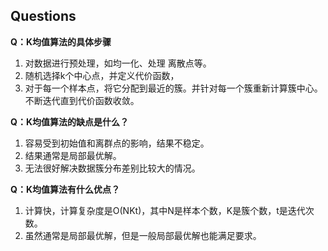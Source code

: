 ## Questions

**Q：K均值算法的具体步骤**

1. 对数据进行预处理，如均一化、处理 离散点等。
2. 随机选择k个中心点，并定义代价函数，
3. 对于每一个样本点，将它分配到最近的簇。并针对每一个簇重新计算簇中心。不断迭代直到代价函数收敛。

**Q：K均值算法的缺点是什么？**

1. 容易受到初始值和离群点的影响，结果不稳定。
2. 结果通常是局部最优解。
3. 无法很好解决数据簇分布差别比较大的情况。

**Q：K均值算法有什么优点？**

1. 计算快，计算复杂度是O(NKt)，其中N是样本个数，K是簇个数，t是迭代次数。
2. 虽然通常是局部最优解，但是一般局部最优解也能满足要求。

